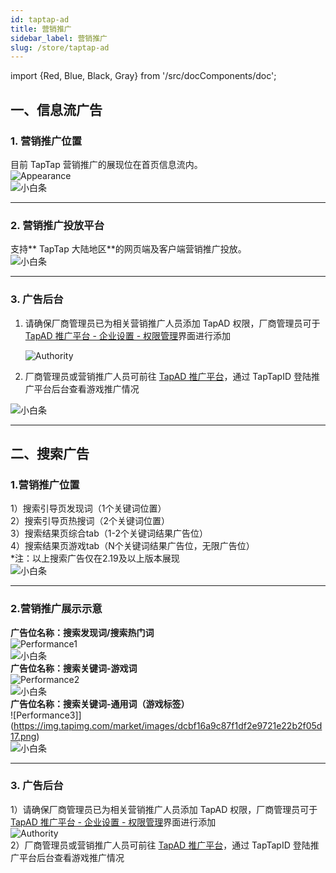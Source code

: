 ```yaml
---
id: taptap-ad
title: 营销推广
sidebar_label: 营销推广
slug: /store/taptap-ad
---
```

import {Red, Blue, Black, Gray} from '/src/docComponents/doc';


## **一、信息流广告**  
### **1. 营销推广位置**  
目前 TapTap 营销推广的展现位在首页信息流内。  
![Appearance](https://img.tapimg.com/market/images/968f05c22b1a4ba041c1ce8a4e0b5e68.png)  
![小白条](https://img.tapimg.com/market/images/c53d78b9b120276b53f82aebb0d01537.png)  

---

### **2. 营销推广投放平台**  
支持** TapTap 大陆地区**的网页端及客户端营销推广投放。  
![小白条](https://img.tapimg.com/market/images/c53d78b9b120276b53f82aebb0d01537.png)  

---

### **3. 广告后台**  
1. 请确保厂商管理员已为相关营销推广人员添加 TapAD 权限，厂商管理员可于[TapAD 推广平台 - 企业设置 - 权限管理](https://biz.taptap.com/sense/m/org/0/authority)界面进行添加
 
    ![Authority](https://img.tapimg.com/market/images/96eca038ff054e02b568770d0c87f2a2.png) 
 
2. 厂商管理员或营销推广人员可前往 [TapAD 推广平台](https://biz.taptap.com/)，通过 TapTapID 登陆推广平台后台查看游戏推广情况   

![小白条](https://img.tapimg.com/market/images/c53d78b9b120276b53f82aebb0d01537.png)  

---

## **二、搜索广告**  
### **1.营销推广位置**  
1）搜索引导页发现词（1个关键词位置）  
2）搜索引导页热搜词（2个关键词位置）  
3）搜索结果页综合tab（1-2个关键词结果广告位）  
4）搜索结果页游戏tab（N个关键词结果广告位，无限广告位）  
*注：以上搜索广告仅在2.19及以上版本展现  
![小白条](https://img.tapimg.com/market/images/c53d78b9b120276b53f82aebb0d01537.png)  

---

### **2.营销推广展示示意**  
**广告位名称：搜索发现词/搜索热门词**  
![Performance1](https://img.tapimg.com/market/images/19dbd7500fddc86745441ff00177e8d0.png)  
![小白条](https://img.tapimg.com/market/images/c53d78b9b120276b53f82aebb0d01537.png)  
**广告位名称：搜索关键词-游戏词**  
![Performance2](https://img.tapimg.com/market/images/80c11236ac8410d880b8c449c79b2ffa.png)  
![小白条](https://img.tapimg.com/market/images/c53d78b9b120276b53f82aebb0d01537.png)  
**广告位名称：搜索关键词-通用词（游戏标签）**  
![Performance3]](https://img.tapimg.com/market/images/dcbf16a9c87f1df2e9721e22b2f05d17.png)  
![小白条](https://img.tapimg.com/market/images/c53d78b9b120276b53f82aebb0d01537.png)  

---

### **3. 广告后台**  
1）请确保厂商管理员已为相关营销推广人员添加 TapAD 权限，厂商管理员可于[TapAD 推广平台 - 企业设置 - 权限管理](https://biz.taptap.com/sense/m/org/0/authority)界面进行添加  
![Authority](https://img.tapimg.com/market/images/96eca038ff054e02b568770d0c87f2a2.png)  
2）厂商管理员或营销推广人员可前往 [TapAD 推广平台](https://biz.taptap.com/)，通过 TapTapID 登陆推广平台后台查看游戏推广情况   
